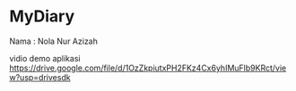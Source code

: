 # MyDiary
Nama : Nola Nur Azizah

vidio demo aplikasi
https://drive.google.com/file/d/1OzZkpiutxPH2FKz4Cx6yhIMuFlb9KRct/view?usp=drivesdk
